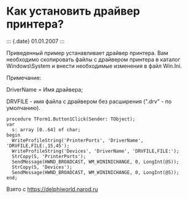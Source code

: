 Как установить драйвер принтера?
================================

::: {.date}
01.01.2007
:::

Приведенный пример устанавливает драйвер принтера. Вам необходимо
скопировать файлы с драйвером принтера в каталог Windows\\System и
внести необходимые изменения в файл Win.Ini.

Примечание:

DriverName = Имя драйвера;

DRVFILE - имя файла с драйвером без расширения (\".drv\" - по
умолчанию).

    procedure TForm1.Button1Click(Sender: TObject);
    var
      s: array [0..64] of char;
    begin
      WriteProfileString('PrinterPorts', 'DriverName', 'DRVFILE,FILE:,15,45');
      WriteProfileString('Devices', 'DriverName', 'DRVFILE,FILE:');
      StrCopy(S, 'PrinterPorts');
      SendMessage(HWND_BROADCAST, WM_WININICHANGE, 0, LongInt(@S));
      StrCopy(S, 'Devices');
      SendMessage(HWND_BROADCAST, WM_WININICHANGE, 0, LongInt(@S));
    end;

Взято с <https://delphiworld.narod.ru>
